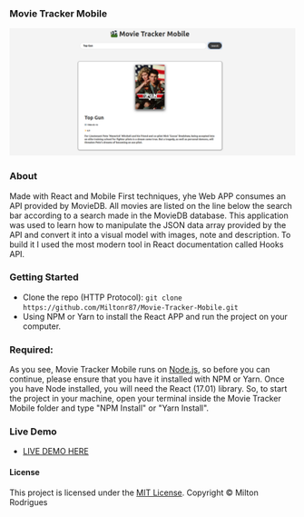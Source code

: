 ### Movie Tracker Mobile

![Screen Shot](https://github.com/Miltonr87/Movie-Tracker-Mobile/blob/main/movieretracker.png)

### About

Made with React and Mobile First techniques, yhe Web APP consumes an API provided by MovieDB. All movies are listed on the line below the search bar according to a search made in the MovieDB database. This application was used to learn how to manipulate the JSON data array provided by the API and convert it into a visual model with images, note and description. To build it I used the most modern tool in React documentation called Hooks API. 

### Getting Started

- Clone the repo (HTTP Protocol): ```git clone https://github.com/Miltonr87/Movie-Tracker-Mobile.git```
- Using NPM or Yarn to install the React APP and run the project on your computer. 

### Required:

As you see, Movie Tracker Mobile runs on [Node.js](https://nodejs.org/), so before you can continue, please ensure that you have it installed with NPM or Yarn. Once you have Node installed, you will need the React (17.01) library. So, to start the project in your machine, open your terminal inside the Movie Tracker Mobile folder and type "NPM Install" or "Yarn Install".

### Live Demo 

- [LIVE DEMO HERE](https://movie-tracker-mobile.vercel.app)

#### License

This project is licensed under the [MIT License](https://magno.mit-license.org/2018). Copyright © Milton Rodrigues

